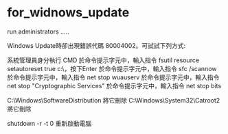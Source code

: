 # for_widnows_update

run administrators .....


Windows Update時卻出現錯誤代碼 80004002。可試試下列方式:
 

系統管理員身分執行 CMD
於命令提示字元中，輸入指令 fsutil resource setautoreset true c:\，按下Enter
於命令提示字元中，輸入指令 sfc /scannow
於命令提示字元中，輸入指令 net stop wuauserv
於命令提示字元中，輸入指令 net stop "Cryptographic Services" 
於命令提示字元中，輸入指令 net stop bits

C:\Windows\SoftwareDistribution  將它刪除
C:\Windows\System32\Catroot2  將它刪除

shutdown -r -t 0 重新啟動電腦
